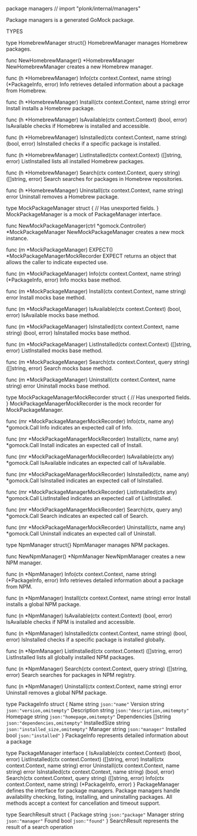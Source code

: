 package managers // import "plonk/internal/managers"

Package managers is a generated GoMock package.

TYPES

type HomebrewManager struct{}
    HomebrewManager manages Homebrew packages.

func NewHomebrewManager() *HomebrewManager
    NewHomebrewManager creates a new Homebrew manager.

func (h *HomebrewManager) Info(ctx context.Context, name string) (*PackageInfo, error)
    Info retrieves detailed information about a package from Homebrew.

func (h *HomebrewManager) Install(ctx context.Context, name string) error
    Install installs a Homebrew package.

func (h *HomebrewManager) IsAvailable(ctx context.Context) (bool, error)
    IsAvailable checks if Homebrew is installed and accessible.

func (h *HomebrewManager) IsInstalled(ctx context.Context, name string) (bool, error)
    IsInstalled checks if a specific package is installed.

func (h *HomebrewManager) ListInstalled(ctx context.Context) ([]string, error)
    ListInstalled lists all installed Homebrew packages.

func (h *HomebrewManager) Search(ctx context.Context, query string) ([]string, error)
    Search searches for packages in Homebrew repositories.

func (h *HomebrewManager) Uninstall(ctx context.Context, name string) error
    Uninstall removes a Homebrew package.

type MockPackageManager struct {
	// Has unexported fields.
}
    MockPackageManager is a mock of PackageManager interface.

func NewMockPackageManager(ctrl *gomock.Controller) *MockPackageManager
    NewMockPackageManager creates a new mock instance.

func (m *MockPackageManager) EXPECT() *MockPackageManagerMockRecorder
    EXPECT returns an object that allows the caller to indicate expected use.

func (m *MockPackageManager) Info(ctx context.Context, name string) (*PackageInfo, error)
    Info mocks base method.

func (m *MockPackageManager) Install(ctx context.Context, name string) error
    Install mocks base method.

func (m *MockPackageManager) IsAvailable(ctx context.Context) (bool, error)
    IsAvailable mocks base method.

func (m *MockPackageManager) IsInstalled(ctx context.Context, name string) (bool, error)
    IsInstalled mocks base method.

func (m *MockPackageManager) ListInstalled(ctx context.Context) ([]string, error)
    ListInstalled mocks base method.

func (m *MockPackageManager) Search(ctx context.Context, query string) ([]string, error)
    Search mocks base method.

func (m *MockPackageManager) Uninstall(ctx context.Context, name string) error
    Uninstall mocks base method.

type MockPackageManagerMockRecorder struct {
	// Has unexported fields.
}
    MockPackageManagerMockRecorder is the mock recorder for MockPackageManager.

func (mr *MockPackageManagerMockRecorder) Info(ctx, name any) *gomock.Call
    Info indicates an expected call of Info.

func (mr *MockPackageManagerMockRecorder) Install(ctx, name any) *gomock.Call
    Install indicates an expected call of Install.

func (mr *MockPackageManagerMockRecorder) IsAvailable(ctx any) *gomock.Call
    IsAvailable indicates an expected call of IsAvailable.

func (mr *MockPackageManagerMockRecorder) IsInstalled(ctx, name any) *gomock.Call
    IsInstalled indicates an expected call of IsInstalled.

func (mr *MockPackageManagerMockRecorder) ListInstalled(ctx any) *gomock.Call
    ListInstalled indicates an expected call of ListInstalled.

func (mr *MockPackageManagerMockRecorder) Search(ctx, query any) *gomock.Call
    Search indicates an expected call of Search.

func (mr *MockPackageManagerMockRecorder) Uninstall(ctx, name any) *gomock.Call
    Uninstall indicates an expected call of Uninstall.

type NpmManager struct{}
    NpmManager manages NPM packages.

func NewNpmManager() *NpmManager
    NewNpmManager creates a new NPM manager.

func (n *NpmManager) Info(ctx context.Context, name string) (*PackageInfo, error)
    Info retrieves detailed information about a package from NPM.

func (n *NpmManager) Install(ctx context.Context, name string) error
    Install installs a global NPM package.

func (n *NpmManager) IsAvailable(ctx context.Context) (bool, error)
    IsAvailable checks if NPM is installed and accessible.

func (n *NpmManager) IsInstalled(ctx context.Context, name string) (bool, error)
    IsInstalled checks if a specific package is installed globally.

func (n *NpmManager) ListInstalled(ctx context.Context) ([]string, error)
    ListInstalled lists all globally installed NPM packages.

func (n *NpmManager) Search(ctx context.Context, query string) ([]string, error)
    Search searches for packages in NPM registry.

func (n *NpmManager) Uninstall(ctx context.Context, name string) error
    Uninstall removes a global NPM package.

type PackageInfo struct {
	Name          string   `json:"name"`
	Version       string   `json:"version,omitempty"`
	Description   string   `json:"description,omitempty"`
	Homepage      string   `json:"homepage,omitempty"`
	Dependencies  []string `json:"dependencies,omitempty"`
	InstalledSize string   `json:"installed_size,omitempty"`
	Manager       string   `json:"manager"`
	Installed     bool     `json:"installed"`
}
    PackageInfo represents detailed information about a package

type PackageManager interface {
	IsAvailable(ctx context.Context) (bool, error)
	ListInstalled(ctx context.Context) ([]string, error)
	Install(ctx context.Context, name string) error
	Uninstall(ctx context.Context, name string) error
	IsInstalled(ctx context.Context, name string) (bool, error)
	Search(ctx context.Context, query string) ([]string, error)
	Info(ctx context.Context, name string) (*PackageInfo, error)
}
    PackageManager defines the interface for package managers. Package managers
    handle availability checking, listing, installing, and uninstalling
    packages. All methods accept a context for cancellation and timeout support.

type SearchResult struct {
	Package string `json:"package"`
	Manager string `json:"manager"`
	Found   bool   `json:"found"`
}
    SearchResult represents the result of a search operation

